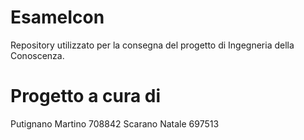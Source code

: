 # EsameIcon 

Repository utilizzato per la consegna del progetto di Ingegneria della Conoscenza.

# Progetto a cura di 

Putignano Martino 708842
Scarano Natale 697513
